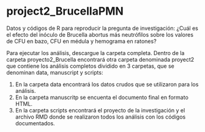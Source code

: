 # project2_BrucellaPMN
Datos y códigos de R para reproducir la pregunta de investigación: ¿Cuál es el efecto del inóculo de Brucella abortus más neutrófilos sobre los valores de CFU en bazo, CFU en médula y hemograma en ratones?

Para ejecutar los análisis, descargue la carpeta completa. Dentro de la carpeta proyecto2_Brucella encontrará otra carpeta denominada proyect2 que contiene los análisis completos dividido en 3 carpetas, que se denominan data, manuscript y scripts:

1. En la carpeta data encontrará los datos crudos que se utilizaron para los análisis.
2. En la carpeta manuscritp se encuenta el documento final en formato HTML.
3. En la carpeta scripts encontrará el proyecto de la investigación y el archivo RMD donde se realizaron todos los análisis con los códigos documentados.
